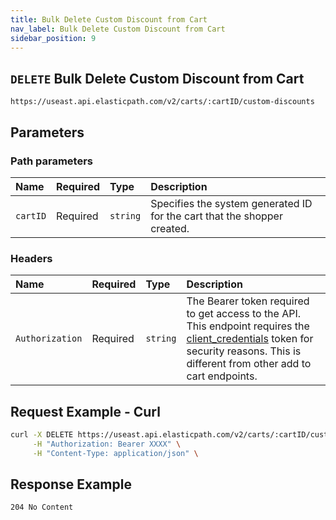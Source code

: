 ```yaml
---
title: Bulk Delete Custom Discount from Cart
nav_label: Bulk Delete Custom Discount from Cart
sidebar_position: 9
---
```


## `DELETE` Bulk Delete Custom Discount from Cart

```http
https://useast.api.elasticpath.com/v2/carts/:cartID/custom-discounts
```

## Parameters

### Path parameters

| Name     | Required | Type     | Description                                                              |
|:---------|:---------|:---------|:-------------------------------------------------------------------------|
| `cartID` | Required | `string` | Specifies the system generated ID for the cart that the shopper created. |

### Headers

| Name                      | Required | Type     | Description                |
|:--------------------------|:---------|:---------|:---------------------------|
| `Authorization`           | Required | `string` | The Bearer token required to get access to the API. This endpoint requires the [client_credentials](/guides/Getting%20Started/authentication/Tokens/client-credential-token) token for security reasons. This is different from other add to cart endpoints. |


## Request Example - Curl

```bash
curl -X DELETE https://useast.api.elasticpath.com/v2/carts/:cartID/custom-discounts \
     -H "Authorization: Bearer XXXX" \
     -H "Content-Type: application/json" \
```

## Response Example

`204 No Content`




